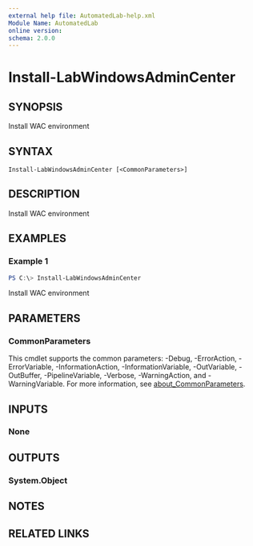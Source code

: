 ```yaml
---
external help file: AutomatedLab-help.xml
Module Name: AutomatedLab
online version:
schema: 2.0.0
---
```


# Install-LabWindowsAdminCenter

## SYNOPSIS
Install WAC environment

## SYNTAX

```
Install-LabWindowsAdminCenter [<CommonParameters>]
```

## DESCRIPTION
Install WAC environment

## EXAMPLES

### Example 1
```powershell
PS C:\> Install-LabWindowsAdminCenter
```

Install WAC environment

## PARAMETERS

### CommonParameters
This cmdlet supports the common parameters: -Debug, -ErrorAction, -ErrorVariable, -InformationAction, -InformationVariable, -OutVariable, -OutBuffer, -PipelineVariable, -Verbose, -WarningAction, and -WarningVariable. For more information, see [about_CommonParameters](http://go.microsoft.com/fwlink/?LinkID=113216).

## INPUTS

### None
## OUTPUTS

### System.Object
## NOTES

## RELATED LINKS
